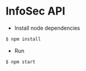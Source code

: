 # InfoSec API

- Install node dependencies
```bash
$ npm install
```

- Run
```bash
$ npm start
```
